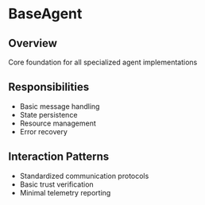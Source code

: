 # BaseAgent

## Overview
Core foundation for all specialized agent implementations

## Responsibilities
- Basic message handling
- State persistence
- Resource management
- Error recovery

## Interaction Patterns
- Standardized communication protocols
- Basic trust verification
- Minimal telemetry reporting